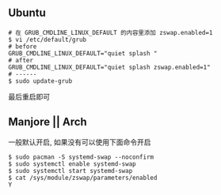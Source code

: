 
## Ubuntu
```shell
# 在 GRUB_CMDLINE_LINUX_DEFAULT 的内容里添加 zswap.enabled=1
$ vi /etc/default/grub
# before
GRUB_CMDLINE_LINUX_DEFAULT="quiet splash "
# after
GRUB_CMDLINE_LINUX_DEFAULT="quiet splash zswap.enabled=1"
# ------
$ sudo update-grub
```

最后重启即可

## Manjore || Arch

一般默认开启, 如果没有可以使用下面命令开启

```shell
$ sudo pacman -S systemd-swap --noconfirm
$ sudo systemctl enable systemd-swap
$ sudo systemctl start systemd-swap
$ cat /sys/module/zswap/parameters/enabled
Y
```


